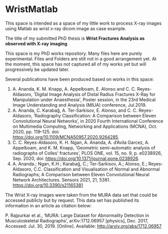 # WristMatlab
This space is intended as a space of my little work to process X-ray images using Matlab as wrist x-ray dicom image as case example.

The title of my submitted PhD thesis is **Wrist Fractures Analysis as observed with X-ray imaging**.

This space is my PhD works repository. Many files here are purely experimental. 
Files and Folders are still not in a good arrangement yet.
At the moment, this space has not captured all of my works yet but will progressively be updated later. 

Several publications have been produced based on works in this space: 
1.  A. Ananda, K. M. Knapp, A. Appelboam, E. Alonso and C. C. Reyes-Aldasoro, 'Digital Image Analysis of Distal Radius Fractures X-Ray for Manipulation under Anaesthesia', Poster session, in the 23rd Medical Image Understanding and Analysis (MIUA) conference, Jul.2019.
2.  A. Ananda, C. Karabağ, A. Ter-Sarkisov, E. Alonso, and C. C. Reyes-Aldasoro, ‘Radiography Classification: A Comparison between Eleven Convolutional Neural Networks’, in 2020 Fourth International Conference on Multimedia Computing, Networking and Applications (MCNA), Oct. 2020, pp. 119–125. doi: https://doi.org/10.1109/MCNA50957.2020.9264285.
3. C. C. Reyes-Aldasoro, K. H. Ngan, A. Ananda, A. d’Avila Garcez, A. Appelboam, and K. M. Knapp, ‘Geometric semi-automatic analysis of radiographs of Colles’ fractures’, PLOS ONE, vol. 15, no. 9, p. e0238926, Sep. 2020, doi: https://doi.org/10.1371/journal.pone.0238926.
4. A. Ananda.; Ngan, K.H.; Karabağ, C.; Ter-Sarkisov, A.; Alonso, E.; Reyes-Aldasoro, C.C. Classification and Visualisation of Normal and Abnormal Radiographs; A Comparison between Eleven Convolutional Neural Network Architectures. Sensors 2021, 21, 5381. https://doi.org/10.3390/s21165381

The Wrist X-ray images were taken from the MURA data set that could be accessed publicly but by request. This data set has published its information in an article as citation below:

P. Rajpurkar et al., ‘MURA: Large Dataset for Abnormality Detection in Musculoskeletal Radiographs’, arXiv:1712.06957 [physics], Dec. 2017, Accessed: Jul. 30, 2019. [Online]. Available: http://arxiv.org/abs/1712.06957
